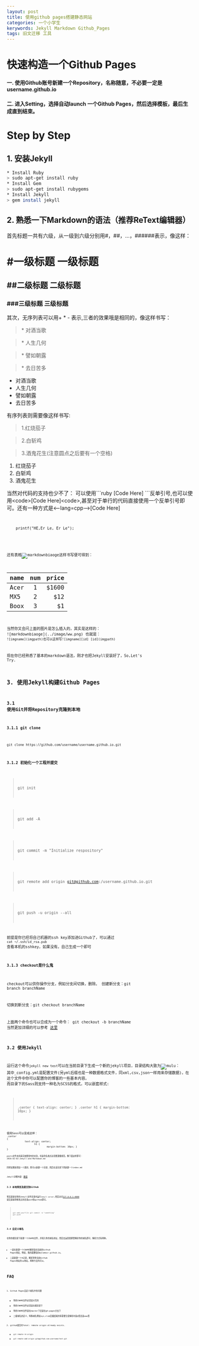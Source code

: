 ```yaml
---
layout: post
title: 使用github pages搭建静态网站
categories: 一个小学生
kerywords: Jekyll Markdown Github_Pages
tags: 旧文迁移 工具
---
```


# 快速构造一个Github Pages

#### 一. 使用Github账号新建一个Repository，名称随意，不必要一定是username.github.io

#### 二. 进入Setting，选择自动launch 一个Github Pages，然后选择模板，最后生成直到结束。

# Step by Step 
## 1. 安装Jekyll

```bash
* Install Ruby    
> sudo apt-get install ruby
* Install Gem
> sudo apt-get install rubygems
* Install Jekyll
> gem install jekyll
```               
                
## 2. 熟悉一下Markdown的语法（推荐ReText编辑器）

首先标题一共有六级，从一级到六级分别用#，##，...，######表示，像这样：
>
# \#一级标题 一级标题
## \##二级标题 二级标题
### \###三级标题 三级标题

其次，无序列表可以用+ * - 表示,三者的效果哦是相同的，像这样书写：

>\* 对酒当歌 

>\* 人生几何

>\* 譬如朝露

>\* 去日苦多


* 对酒当歌
* 人生几何
* 譬如朝露
* 去日苦多

有序列表则需要像这样书写:

>1.红烧茄子 

>2.白斩鸡 

>3.酒鬼花生(注意圆点之后要有一个空格)

1. 红烧茄子
2. 白斩鸡 
3. 酒鬼花生

当然对代码的支持也少不了：
可以使用\```ruby  [Code Here] ```反单引号,也可以使用\<code>[Code Here]\<code>,甚至对于单行的代码直接使用一个反单引号即可。还有一种方式是\<--lang=cpp-->[Code Here]
<code>

        printf("HE,Er Le, Er Le");
   
<code>
 
    
还有表格![markdownbiaoge](../image/ww.png)这样书写便可得到：

| name       |   num      | price |
| ------------- |:-------------:| -----:|
| Acer         | 1| $1600 
| MX5         | 2|   $12 
| Boox        | 3|    $1 

当然你又会问上面的图片是怎么插入的，其实是这样的：  \!\[markdownbiaoge\](../image/ww.png)
也就是：
    ``` ![imgname](imgpath)也可以这样写![imgname][id] [id](imgpath) ```
    
    
    
现在你已经熟悉了基本的markdown语法，刚才也把Jekyll安装好了，So,Let's Try.

## 3. 使用Jekyll构建Github Pages

### 3.1 使用Git并将Repository克隆到本地

#### 3.1.1 git clone

`git clone https://github.com/username/username.github.io.git`

#### 3.1.2 初始化一个工程并提交
>git init

>git add -A

>git commit -m "Initialize respository"

>git remote add origin git@github.com:<username>/username.github.io.git

>git push -u origin --all

前提是你已经将自己机器的ssh key添加进Github了，可以通过
`cat ~/.ssh/id_rsa.pub` 查看本机的sshkey，如果没有，自己生成一个即可

#### 3.1.3 checkout是什么鬼

checkout可以供你操作分支，例如分支间切换，删除。
创建新分支：git branch branchName

切换到新分支：git checkout branchName

上面两个命令也可以合成为一个命令：
git checkout -b branchName
当然更加详细的可以参考
[这里](http://www.open-open.com/lib/view/open1328069889514.html)

### 3.2 使用Jekyll

运行这个命令`jekyll new test`可以在当前目录下生成一个新的jekyll项目，目录结构大致为![mulu](../image/jekyllmulu.png)：
其中_config.yml是配置文件(另yml后缀也是一种数据格式文件，同xml,csv,json一样用来存储数据)，在这个文件中你可以配置你的博客的一些基本内容。
而目录下的Sass则支持一种名为SCSS的格式，可以嵌套样式:

><code>.center
> {
        text-align: center;
			}
			.center h1 {
				margin-bottom: 10px;
			}
<code>
使用Sass可以变成这样：
<code>.center 
{
             text-align: center;
                    h1 {
                             margin-bottom: 10px; }
}<code>

posts文件夹用来存放要发布的文章，但是命名格式必须要遵循规范。像下面这样即可：
    2016-02-02-Jekyll-and-Markdown.md
   
同样如果新添加一个类别，则可以新建一个目录，然后在该目录下再新建一个index.md 

Jekyll详细内容：[教程](http://jekyll.bootcss.com/)


### 3.3 本地预览及提交到Github

预览直接在你的Jekyll文件目录内运行`Jekyll server`,然后访问[127.0.0.1:4000](http://127.0.0.1:4000)
提交直接将修改过的目录push到github即可。
> `git add yourfile`
> `git commit -m "something"`
> `git push`

### 3.4 自定义域名

在你的根目录下新建一个CNAME文件，并填入你的域名地址，然后去运营商那里解析你的域名即可，解析方式有两种。

+ 一是在新建一个CNAME解析指向当前的Github Pages地址，例如，我的就要指向mylamour.github.io。
+ 二是新建一个A记录，解析到你当前Github Pages地址的ip地址。两种方法均可以。

# FAQ
1. Github Pages自定义域名中的问题
    + 你的CNAME文件必须是大写的
    + 你的CNAME文件必须是在根目录下
    + 你的CNAME文件是在master下还是在gh-pages分支下
    + 二级域名的定义，特殊域名例如xyz,club后缀结尾的等需要注意解析时是@型还是www型
    
 2. github提交时fatal: remote origin already exists.
    + `git remote rm origin`
    + `git remote add origin git@github.com:username/test.git`

